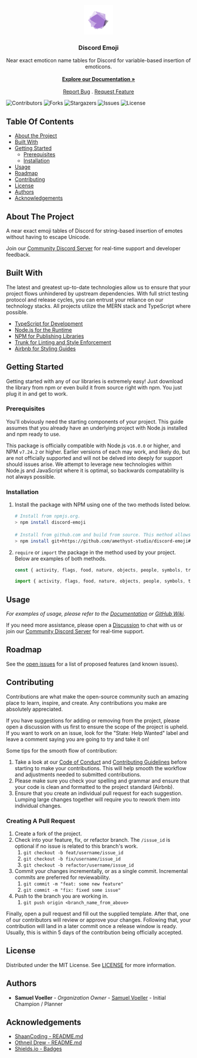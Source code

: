 <!-- trunk-ignore-all(markdownlint/MD013) -->
<!-- trunk-ignore-all(markdownlint/MD033) -->

<!-- trunk-ignore(markdownlint/MD041) -->
<br/>
<p align="center">
  <a href="https://github.com/amethyst-studio/discord-emoji">
    <img src="https://github.com/amethyst-studio/.github/blob/main/asset/icon_trans_512x512.png?raw=true" alt="Logo" width="80" height="80">
  </a>

  <h3 align="center">Discord Emoji</h3>

  <p align="center">
    Near exact emoticon name tables for Discord for variable-based insertion of emoticons.
    <br/>
    <br/>
    <a href="https://github.com/amethyst-studio/discord-emoji/wiki"><strong>Explore our Documentation »</strong></a>
    <br/>
    <br/>
    <a href="https://github.com/amethyst-studio/discord-emoji/issues">Report Bug</a>
    .
    <a href="https://github.com/amethyst-studio/discord-emoji/issues">Request Feature</a>
  </p>
</p>

![Contributors](https://img.shields.io/github/contributors/amethyst-studio/discord-emoji?color=dark-green) ![Forks](https://img.shields.io/github/forks/amethyst-studio/discord-emoji?style=social) ![Stargazers](https://img.shields.io/github/stars/amethyst-studio/discord-emoji?style=social) ![Issues](https://img.shields.io/github/issues/amethyst-studio/discord-emoji) ![License](https://img.shields.io/github/license/amethyst-studio/discord-emoji)

<!-- trunk-ignore(markdownlint/MD002) -->
## Table Of Contents

* [About the Project](#about-the-project)
* [Built With](#built-with)
* [Getting Started](#getting-started)
  * [Prerequisites](#prerequisites)
  * [Installation](#installation)
* [Usage](#usage)
* [Roadmap](#roadmap)
* [Contributing](#contributing)
* [License](#license)
* [Authors](#authors)
* [Acknowledgements](#acknowledgements)

## About The Project

A near exact emoji tables of Discord for string-based insertion of emotes without having to escape Unicode.

Join our [Community Discord Server](https://invite-to.amethyst.live) for real-time support and developer feedback.

## Built With

The latest and greatest up-to-date technologies allow us to ensure that your project flows unhindered by upstream dependencies. With full strict testing protocol and release cycles, you can entrust your reliance on our technology stacks. All projects utilize the MERN stack and TypeScript where possible.

* [TypeScript for Development](https://www.typescriptlang.org)
* [Node.js for the Runtime](https://nodejs.org)
* [NPM for Publishing Libraries](https://npmjs.org)
* [Trunk for Linting and Style Enforcement](https://trunk.io)
* [Airbnb for Styling Guides](https://github.com/iamturns/eslint-config-airbnb-typescript)

## Getting Started

Getting started with any of our libraries is extremely easy! Just download the library from npm or even build it from source right with npm. You just plug it in and get to work.

### Prerequisites

You'll obviously need the starting components of your project. This guide assumes that you already have an underlying project with Node.js installed and npm ready to use.

This package is officially compatible with Node.js `v16.0.0` or higher, and NPM `v7.24.2` or higher. Earlier versions of each may work, and likely do, but are not officially supported and will not be delved into deeply for support should issues arise. We attempt to leverage new technologies within Node.js and JavaScript where it is optimal, so backwards compatability is not always possible.

### Installation

1. Install the package with NPM using one of the two methods listed below.

    ```bash
    # Install from npmjs.org.
    > npm install discord-emoji

    # Install from github.com and build from source. This method allows you to target commits, which is recommended for production pinning.
    > npm install git+https://github.com/amethyst-studio/discord-emoji#main # You should probably specify a commit hash instead of #main for production.
    ```

2. `require` or `import` the package in the method used by your project. Below are examples of both methods.

    ```js
    const { activity, flags, food, nature, objects, people, symbols, travel } = require('discord-emoji');
    ```

    ```ts
    import { activity, flags, food, nature, objects, people, symbols, travel } from 'discord-emoji';
    ```

## Usage

_For examples of usage, please refer to the [Documentation](https://amethyst-studio.github.io/discord-emoji/index.html) or [GitHub Wiki](https://github.com/amethyst-studio/discord-emoji/wiki)_.

If you need more assistance, please open a [Discussion](https://github.com/amethyst-studio/discord-emoji/discussions) to chat with us or join our [Community Discord Server](https://invite-to.amethyst.live) for real-time support.

## Roadmap

See the [open issues](https://github.com/amethyst-studio/discord-emoji/issues) for a list of proposed features (and known issues).

## Contributing

Contributions are what make the open-source community such an amazing place to learn, inspire, and create. Any contributions you make are absolutely appreciated.

If you have suggestions for adding or removing from the project, please open a discussion with us first to ensure the scope of the project is upheld. If you want to work on an issue, look for the "State: Help Wanted" label and leave a comment saying you are going to try and take it on!

Some tips for the smooth flow of contribution:

1. Take a look at our [Code of Conduct](https://github.com/amethyst-studio/.github/blob/main/.github/CODE_OF_CONDUCT.md) and [Contributing Guidelines](https://github.com/amethyst-studio/github/blob/main/.github/CONTRIBUTING.md) before starting to make your contributions. This will help smooth the workflow and adjustments needed to submitted contributions.
2. Please make sure you check your spelling and grammar and ensure that your code is clean and formatted to the project standard (Airbnb).
3. Ensure that you create an individual pull request for each suggestion. Lumping large changes together will require you to rework them into individual changes.

### Creating A Pull Request

1. Create a fork of the project.
2. Check into your feature, fix, or refactor branch. The `/issue_id` is optional if no issue is related to this branch's work.
    1. `git checkout -b feat/username/issue_id`
    2. `git checkout -b fix/username/issue_id`
    3. `git checkout -b refactor/username/issue_id`
3. Commit your changes incrementally, or as a single commit. Incremental commits are preferred for reviewability.
    1. `git commit -m "feat: some new feature"`
    2. `git commit -m "fix: fixed some issue"`
4. Push to the branch you are working in.
    1. `git push origin <branch_name_from_above>`

Finally, open a pull request and fill out the supplied template. After that, one of our contributors will review or approve your changes. Following that, your contribution will land in a later commit once a release window is ready. Usually, this is within 5 days of the contribution being officially accepted.

## License

Distributed under the MIT License. See [LICENSE](https://github.com/amethyst-studio/discord-emoji/blob/main/LICENSE) for more information.

## Authors

<!-- trunk-ignore(markdownlint/MD049) -->
* **Samuel Voeller** - *Organization Owner* - [Samuel Voeller](https://github.com/xCykrix) - Initial Champion / Planner

## Acknowledgements

* [ShaanCoding - README.md](https://github.com/ShaanCoding/)
* [Othneil Drew - README.md](https://github.com/othneildrew/Best-README-Template)
* [Shields.io - Badges](https://shields.io/)
